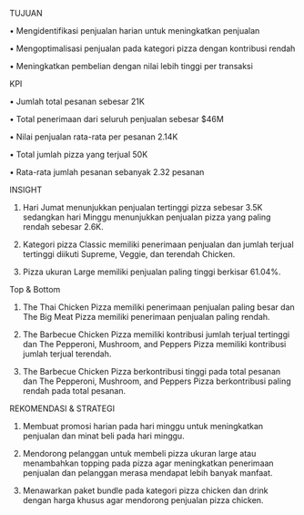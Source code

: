 TUJUAN

•	Mengidentifikasi penjualan harian untuk meningkatkan penjualan

•	Mengoptimalisasi penjualan pada kategori pizza dengan kontribusi rendah

•	Meningkatkan pembelian dengan nilai lebih tinggi per transaksi



KPI

•	Jumlah total pesanan sebesar 21K

•	Total penerimaan dari seluruh penjualan sebesar $46M

•	Nilai penjualan rata-rata per pesanan 2.14K

•	Total jumlah pizza yang terjual 50K

•	Rata-rata jumlah pesanan sebanyak 2.32 pesanan



INSIGHT

1.	Hari Jumat menunjukkan penjualan tertinggi pizza sebesar 3.5K sedangkan hari Minggu menunjukkan penjualan pizza yang paling rendah sebesar 2.6K.

2.	Kategori pizza Classic memiliki penerimaan penjualan dan jumlah terjual tertinggi diikuti Supreme, Veggie, dan terendah Chicken.

3.	Pizza ukuran Large memiliki penjualan paling tinggi berkisar 61.04%.


Top & Bottom

1.	The Thai Chicken Pizza memiliki penerimaan penjualan paling besar dan The Big Meat Pizza memiliki penerimaan penjualan paling rendah.

2.	The Barbecue Chicken Pizza memiliki kontribusi jumlah terjual tertinggi dan The Pepperoni, Mushroom, and Peppers Pizza memiliki kontribusi jumlah terjual terendah.
  
3.	The Barbecue Chicken Pizza berkontribusi tinggi pada total pesanan dan The Pepperoni, Mushroom, and Peppers Pizza berkontribusi paling rendah pada total pesanan.



REKOMENDASI & STRATEGI
1.	Membuat promosi harian pada hari minggu untuk meningkatkan penjualan dan minat beli pada hari minggu.

2.	Mendorong pelanggan untuk membeli pizza ukuran large atau menambahkan topping pada pizza agar meningkatkan penerimaan penjualan dan pelanggan merasa mendapat lebih banyak manfaat.
	
3.	Menawarkan paket bundle pada kategori pizza chicken dan drink dengan harga khusus agar mendorong penjualan pizza chicken.
